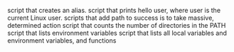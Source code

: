 script that creates an alias.
 script that prints hello user, where user is the current Linux user.
scripts that add  path to success is to take massive, determined action
script that counts the number of directories in the PATH
script that lists environment variables
script that lists all local variables and environment variables, and functions
